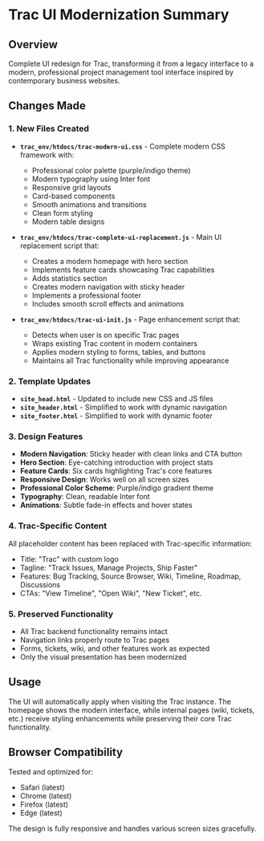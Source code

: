 # Trac UI Modernization Summary

## Overview
Complete UI redesign for Trac, transforming it from a legacy interface to a modern, professional project management tool interface inspired by contemporary business websites.

## Changes Made

### 1. New Files Created
- **`trac_env/htdocs/trac-modern-ui.css`** - Complete modern CSS framework with:
  - Professional color palette (purple/indigo theme)
  - Modern typography using Inter font
  - Responsive grid layouts
  - Card-based components
  - Smooth animations and transitions
  - Clean form styling
  - Modern table designs

- **`trac_env/htdocs/trac-complete-ui-replacement.js`** - Main UI replacement script that:
  - Creates a modern homepage with hero section
  - Implements feature cards showcasing Trac capabilities
  - Adds statistics section
  - Creates modern navigation with sticky header
  - Implements a professional footer
  - Includes smooth scroll effects and animations

- **`trac_env/htdocs/trac-ui-init.js`** - Page enhancement script that:
  - Detects when user is on specific Trac pages
  - Wraps existing Trac content in modern containers
  - Applies modern styling to forms, tables, and buttons
  - Maintains all Trac functionality while improving appearance

### 2. Template Updates
- **`site_head.html`** - Updated to include new CSS and JS files
- **`site_header.html`** - Simplified to work with dynamic navigation
- **`site_footer.html`** - Simplified to work with dynamic footer

### 3. Design Features
- **Modern Navigation**: Sticky header with clean links and CTA button
- **Hero Section**: Eye-catching introduction with project stats
- **Feature Cards**: Six cards highlighting Trac's core features
- **Responsive Design**: Works well on all screen sizes
- **Professional Color Scheme**: Purple/indigo gradient theme
- **Typography**: Clean, readable Inter font
- **Animations**: Subtle fade-in effects and hover states

### 4. Trac-Specific Content
All placeholder content has been replaced with Trac-specific information:
- Title: "Trac" with custom logo
- Tagline: "Track Issues, Manage Projects, Ship Faster"
- Features: Bug Tracking, Source Browser, Wiki, Timeline, Roadmap, Discussions
- CTAs: "View Timeline", "Open Wiki", "New Ticket", etc.

### 5. Preserved Functionality
- All Trac backend functionality remains intact
- Navigation links properly route to Trac pages
- Forms, tickets, wiki, and other features work as expected
- Only the visual presentation has been modernized

## Usage
The UI will automatically apply when visiting the Trac instance. The homepage shows the modern interface, while internal pages (wiki, tickets, etc.) receive styling enhancements while preserving their core Trac functionality.

## Browser Compatibility
Tested and optimized for:
- Safari (latest)
- Chrome (latest)
- Firefox (latest)
- Edge (latest)

The design is fully responsive and handles various screen sizes gracefully. 